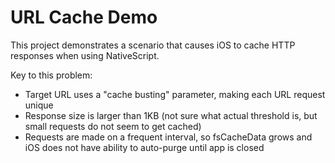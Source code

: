 # URL Cache Demo
This project demonstrates a scenario that causes iOS to cache HTTP responses when using NativeScript.

Key to this problem:

- Target URL uses a "cache busting" parameter, making each URL request unique
- Response size is larger than 1KB (not sure what actual threshold is, but small requests do not seem to get cached)
- Requests are made on a frequent interval, so fsCacheData grows and iOS does not have ability to auto-purge until app is closed